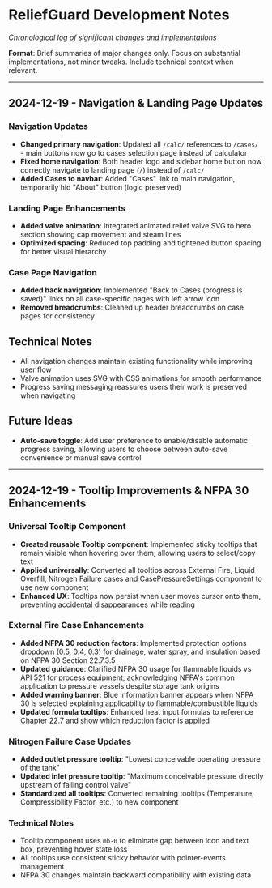 # ReliefGuard Development Notes

*Chronological log of significant changes and implementations*

**Format**: Brief summaries of major changes only. Focus on substantial implementations, not minor tweaks. Include technical context when relevant.

---

## 2024-12-19 - Navigation & Landing Page Updates

### Navigation Updates
- **Changed primary navigation**: Updated all `/calc/` references to `/cases/` - main buttons now go to cases selection page instead of calculator
- **Fixed home navigation**: Both header logo and sidebar home button now correctly navigate to landing page (`/`) instead of `/calc/`
- **Added Cases to navbar**: Added "Cases" link to main navigation, temporarily hid "About" button (logic preserved)

### Landing Page Enhancements
- **Added valve animation**: Integrated animated relief valve SVG to hero section showing cap movement and steam lines
- **Optimized spacing**: Reduced top padding and tightened button spacing for better visual hierarchy

### Case Page Navigation
- **Added back navigation**: Implemented "Back to Cases (progress is saved)" links on all case-specific pages with left arrow icon
- **Removed breadcrumbs**: Cleaned up header breadcrumbs on case pages for consistency

## Technical Notes
- All navigation changes maintain existing functionality while improving user flow
- Valve animation uses SVG with CSS animations for smooth performance
- Progress saving messaging reassures users their work is preserved when navigating

## Future Ideas
- **Auto-save toggle**: Add user preference to enable/disable automatic progress saving, allowing users to choose between auto-save convenience or manual save control

---

## 2024-12-19 - Tooltip Improvements & NFPA 30 Enhancements

### Universal Tooltip Component
- **Created reusable Tooltip component**: Implemented sticky tooltips that remain visible when hovering over them, allowing users to select/copy text
- **Applied universally**: Converted all tooltips across External Fire, Liquid Overfill, Nitrogen Failure cases and CasePressureSettings component to use new component
- **Enhanced UX**: Tooltips now persist when user moves cursor onto them, preventing accidental disappearances while reading

### External Fire Case Enhancements
- **Added NFPA 30 reduction factors**: Implemented protection options dropdown (0.5, 0.4, 0.3) for drainage, water spray, and insulation based on NFPA 30 Section 22.7.3.5
- **Updated guidance**: Clarified NFPA 30 usage for flammable liquids vs API 521 for process equipment, acknowledging NFPA's common application to pressure vessels despite storage tank origins
- **Added warning banner**: Blue information banner appears when NFPA 30 is selected explaining applicability to flammable/combustible liquids
- **Updated formula tooltips**: Enhanced heat input formulas to reference Chapter 22.7 and show which reduction factor is applied

### Nitrogen Failure Case Updates
- **Added outlet pressure tooltip**: "Lowest conceivable operating pressure of the tank"
- **Updated inlet pressure tooltip**: "Maximum conceivable pressure directly upstream of failing control valve"
- **Standardized all tooltips**: Converted remaining tooltips (Temperature, Compressibility Factor, etc.) to new component

### Technical Notes
- Tooltip component uses `mb-0` to eliminate gap between icon and text box, preventing hover state loss
- All tooltips use consistent sticky behavior with pointer-events management
- NFPA 30 changes maintain backward compatibility with existing data
